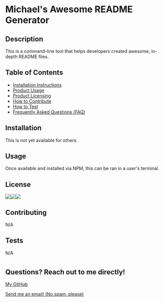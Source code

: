 # Michael's Awesome README Generator

## <h2>Description</h2>

This is a command-line tool that helps developers created awesome, in-depth README files.

## <h2 id="">Table of Contents</h2>

- <a href="#installation">Installation Instructions</a>
- <a href="#usage">Product Usage</a>
- <a href="#license">Product Licensing</a>
- <a href="#contributing">How to Contribute</a>
- <a href="#tests">How to Test</a>
- <a href="#questions">Frequently Asked Questions (FAQ)</a>

## <h2 id="installation">Installation</h2>

This is not yet available for others. 

## <h2 id="usage">Usage</h2>

Once available and installed via NPM, this can be ran in a user's terminal.

## <h2 id="license">License</h2>

<img src="https://img.shields.io/npm/l/axios"><img src="https://img.shields.io/npm/l/math"><img src="https://img.shields.io/npm/l/react">

## <h2 id="contributing">Contributing</h2>

N/A

## <h2 id="tests">Tests</h2>

N/A

# <h2 id="questions">Questions? Reach out to me directly!</h2>

<a href="https://www.github.com/mknowlton89">My GitHub</a>

<a href="mailto:mknowlton89@gmail.com">Send me an email! (No spam, please)<a/>